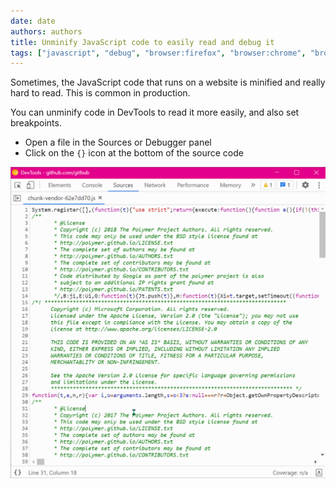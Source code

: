 ```yaml
---
date: date
authors: authors
title: Unminify JavaScript code to easily read and debug it
tags: ["javascript", "debug", "browser:firefox", "browser:chrome", "browser:edge", "browser:safari"]
---
```

Sometimes, the JavaScript code that runs on a website is minified and really hard to read. This is common in production.

You can unminify code in DevTools to read it more easily, and also set breakpoints.

* Open a file in the Sources or Debugger panel
* Click on the `{}` icon at the bottom of the source code

![Screenshot of the Sources panel in Chrome, showing the pretty-print button](/assets/img/unminify-javascript-code.gif)
